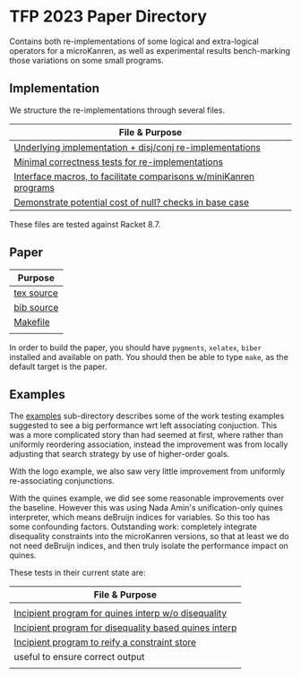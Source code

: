 # TFP 2023 Paper Directory

Contains both re-implementations of some logical and extra-logical
operators for a microKanren, as well as experimental results
bench-marking those variations on some small programs.

## Implementation

We structure the re-implementations through several files.

| File & Purpose                                                                                            |
|-----------------------------------------------------------------------------------------------------------|
| [Underlying implementation + disj/conj re-implementations](./logical-combinator-function-definitions.rkt) |
| [Minimal correctness tests for re-implementations](./testing-logical-combinator-definitions.rkt)          |
| [Interface macros, to facilitate comparisons w/miniKanren programs](./interface-definitions.rkt)          |
| [Demonstrate potential cost of null? checks in base case](./profiling-logical-combinator-definitions.rkt) |



These files are tested against Racket 8.7.


## Paper

| Purpose                 |
|-------------------------|
| [tex source](./tfp.tex) |
| [bib source](./tfp.bib) |
| [Makefile](./Makefile)  |
|                         |


In order to build the paper, you should have `pygments`, `xelatex`,
`biber` installed and available on path. You should then be able to
type `make`, as the default target is the paper.

## Examples

The [examples](./examples) sub-directory describes some of the work
testing examples suggested to see a big performance wrt left
associating conjuction. This was a more complicated story than had
seemed at first, where rather than uniformly reordering association,
instead the improvement was from locally adjusting that search
strategy by use of higher-order goals.

With the logo example, we also saw very little improvement from
uniformly re-associating conjunctions.

With the quines example, we did see some reasonable improvements over
the baseline. However this was using Nada Amin's unification-only
quines interpreter, which means deBruijn indices for variables. So
this too has some confounding factors. Outstanding work: completely
integrate disequality constraints into the microKanren versions, so
that at least we do not need deBruijn indices, and then truly isolate
the performance impact on quines.

These tests in their current state are:

| File & Purpose                                                                                   |
|--------------------------------------------------------------------------------------------------|
| [](./profiling-quines.rkt)                                                                       |
| [Incipient program for quines interp w/o disequality](./profiling-quines-no-disequality.rkt)     |
| [Incipient program for disequality based quines interp](./profiling-quines-with-disequality.rkt) |
| [Incipient program to reify a constraint store](./constraint-store-to-program.rkt)               |
| useful to ensure correct output                                                                  |
|                                                                                                  |

